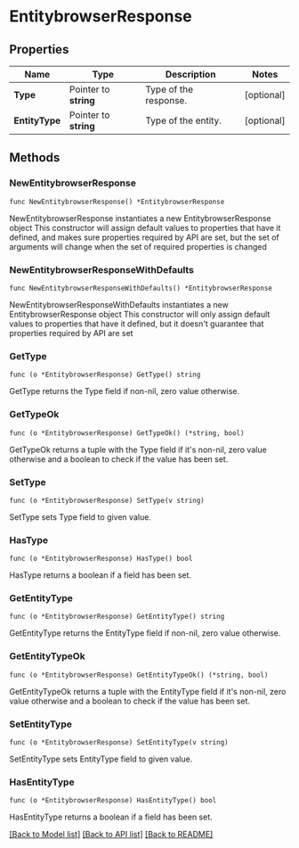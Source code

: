 # EntitybrowserResponse

## Properties

Name | Type | Description | Notes
------------ | ------------- | ------------- | -------------
**Type** | Pointer to **string** | Type of the response. | [optional] 
**EntityType** | Pointer to **string** | Type of the entity. | [optional] 

## Methods

### NewEntitybrowserResponse

`func NewEntitybrowserResponse() *EntitybrowserResponse`

NewEntitybrowserResponse instantiates a new EntitybrowserResponse object
This constructor will assign default values to properties that have it defined,
and makes sure properties required by API are set, but the set of arguments
will change when the set of required properties is changed

### NewEntitybrowserResponseWithDefaults

`func NewEntitybrowserResponseWithDefaults() *EntitybrowserResponse`

NewEntitybrowserResponseWithDefaults instantiates a new EntitybrowserResponse object
This constructor will only assign default values to properties that have it defined,
but it doesn't guarantee that properties required by API are set

### GetType

`func (o *EntitybrowserResponse) GetType() string`

GetType returns the Type field if non-nil, zero value otherwise.

### GetTypeOk

`func (o *EntitybrowserResponse) GetTypeOk() (*string, bool)`

GetTypeOk returns a tuple with the Type field if it's non-nil, zero value otherwise
and a boolean to check if the value has been set.

### SetType

`func (o *EntitybrowserResponse) SetType(v string)`

SetType sets Type field to given value.

### HasType

`func (o *EntitybrowserResponse) HasType() bool`

HasType returns a boolean if a field has been set.

### GetEntityType

`func (o *EntitybrowserResponse) GetEntityType() string`

GetEntityType returns the EntityType field if non-nil, zero value otherwise.

### GetEntityTypeOk

`func (o *EntitybrowserResponse) GetEntityTypeOk() (*string, bool)`

GetEntityTypeOk returns a tuple with the EntityType field if it's non-nil, zero value otherwise
and a boolean to check if the value has been set.

### SetEntityType

`func (o *EntitybrowserResponse) SetEntityType(v string)`

SetEntityType sets EntityType field to given value.

### HasEntityType

`func (o *EntitybrowserResponse) HasEntityType() bool`

HasEntityType returns a boolean if a field has been set.


[[Back to Model list]](../README.md#documentation-for-models) [[Back to API list]](../README.md#documentation-for-api-endpoints) [[Back to README]](../README.md)


